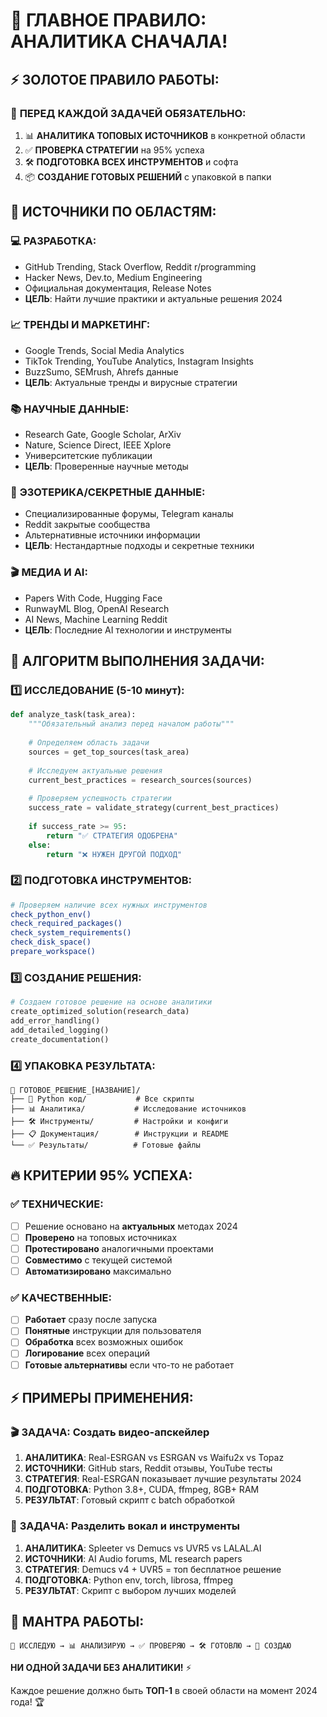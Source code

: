 # 🎯 ГЛАВНОЕ ПРАВИЛО: АНАЛИТИКА СНАЧАЛА!

## ⚡ **ЗОЛОТОЕ ПРАВИЛО РАБОТЫ:**

### 🔬 **ПЕРЕД КАЖДОЙ ЗАДАЧЕЙ ОБЯЗАТЕЛЬНО:**

1. 📊 **АНАЛИТИКА ТОПОВЫХ ИСТОЧНИКОВ** в конкретной области
2. ✅ **ПРОВЕРКА СТРАТЕГИИ** на 95% успеха  
3. 🛠️ **ПОДГОТОВКА ВСЕХ ИНСТРУМЕНТОВ** и софта
4. 📦 **СОЗДАНИЕ ГОТОВЫХ РЕШЕНИЙ** с упаковкой в папки

## 🎯 **ИСТОЧНИКИ ПО ОБЛАСТЯМ:**

### 💻 **РАЗРАБОТКА:**
- GitHub Trending, Stack Overflow, Reddit r/programming
- Hacker News, Dev.to, Medium Engineering
- Официальная документация, Release Notes
- **ЦЕЛЬ**: Найти лучшие практики и актуальные решения 2024

### 📈 **ТРЕНДЫ И МАРКЕТИНГ:**
- Google Trends, Social Media Analytics
- TikTok Trending, YouTube Analytics, Instagram Insights
- BuzzSumo, SEMrush, Ahrefs данные
- **ЦЕЛЬ**: Актуальные тренды и вирусные стратегии

### 📚 **НАУЧНЫЕ ДАННЫЕ:**
- Research Gate, Google Scholar, ArXiv
- Nature, Science Direct, IEEE Xplore
- Университетские публикации
- **ЦЕЛЬ**: Проверенные научные методы

### 🔮 **ЭЗОТЕРИКА/СЕКРЕТНЫЕ ДАННЫЕ:**
- Специализированные форумы, Telegram каналы
- Reddit закрытые сообщества
- Альтернативные источники информации
- **ЦЕЛЬ**: Нестандартные подходы и секретные техники

### 🎬 **МЕДИА И AI:**
- Papers With Code, Hugging Face
- RunwayML Blog, OpenAI Research
- AI News, Machine Learning Reddit
- **ЦЕЛЬ**: Последние AI технологии и инструменты

## 🚀 **АЛГОРИТМ ВЫПОЛНЕНИЯ ЗАДАЧИ:**

### 1️⃣ **ИССЛЕДОВАНИЕ (5-10 минут):**
```python
def analyze_task(task_area):
    """Обязательный анализ перед началом работы"""
    
    # Определяем область задачи
    sources = get_top_sources(task_area)
    
    # Исследуем актуальные решения
    current_best_practices = research_sources(sources)
    
    # Проверяем успешность стратегии
    success_rate = validate_strategy(current_best_practices)
    
    if success_rate >= 95:
        return "✅ СТРАТЕГИЯ ОДОБРЕНА"
    else:
        return "❌ НУЖЕН ДРУГОЙ ПОДХОД"
```

### 2️⃣ **ПОДГОТОВКА ИНСТРУМЕНТОВ:**
```bash
# Проверяем наличие всех нужных инструментов
check_python_env()
check_required_packages() 
check_system_requirements()
check_disk_space()
prepare_workspace()
```

### 3️⃣ **СОЗДАНИЕ РЕШЕНИЯ:**
```python
# Создаем готовое решение на основе аналитики
create_optimized_solution(research_data)
add_error_handling()
add_detailed_logging()
create_documentation()
```

### 4️⃣ **УПАКОВКА РЕЗУЛЬТАТА:**
```
📁 ГОТОВОЕ_РЕШЕНИЕ_[НАЗВАНИЕ]/
├── 🐍 Python код/           # Все скрипты
├── 📊 Аналитика/           # Исследование источников  
├── 🛠️ Инструменты/         # Настройки и конфиги
├── 📋 Документация/        # Инструкции и README
└── ✅ Результаты/          # Готовые файлы
```

## 🔥 **КРИТЕРИИ 95% УСПЕХА:**

### ✅ **ТЕХНИЧЕСКИЕ:**
- [ ] Решение основано на **актуальных** методах 2024
- [ ] **Проверено** на топовых источниках
- [ ] **Протестировано** аналогичными проектами
- [ ] **Совместимо** с текущей системой
- [ ] **Автоматизировано** максимально

### ✅ **КАЧЕСТВЕННЫЕ:**
- [ ] **Работает** сразу после запуска
- [ ] **Понятные** инструкции для пользователя
- [ ] **Обработка** всех возможных ошибок
- [ ] **Логирование** всех операций
- [ ] **Готовые альтернативы** если что-то не работает

## ⚡ **ПРИМЕРЫ ПРИМЕНЕНИЯ:**

### 🎬 **ЗАДАЧА: Создать видео-апскейлер**
1. **АНАЛИТИКА**: Real-ESRGAN vs ESRGAN vs Waifu2x vs Topaz
2. **ИСТОЧНИКИ**: GitHub stars, Reddit отзывы, YouTube тесты
3. **СТРАТЕГИЯ**: Real-ESRGAN показывает лучшие результаты 2024
4. **ПОДГОТОВКА**: Python 3.8+, CUDA, ffmpeg, 8GB+ RAM
5. **РЕЗУЛЬТАТ**: Готовый скрипт с batch обработкой

### 🎵 **ЗАДАЧА: Разделить вокал и инструменты**
1. **АНАЛИТИКА**: Spleeter vs Demucs vs UVR5 vs LALAL.AI
2. **ИСТОЧНИКИ**: AI Audio forums, ML research papers
3. **СТРАТЕГИЯ**: Demucs v4 + UVR5 = топ бесплатное решение
4. **ПОДГОТОВКА**: Python env, torch, librosa, ffmpeg
5. **РЕЗУЛЬТАТ**: Скрипт с выбором лучших моделей

## 🎯 **МАНТРА РАБОТЫ:**

```
🔬 ИССЛЕДУЮ → 📊 АНАЛИЗИРУЮ → ✅ ПРОВЕРЯЮ → 🛠️ ГОТОВЛЮ → 🚀 СОЗДАЮ
```

**НИ ОДНОЙ ЗАДАЧИ БЕЗ АНАЛИТИКИ!** ⚡

Каждое решение должно быть **ТОП-1** в своей области на момент 2024 года! 🏆 